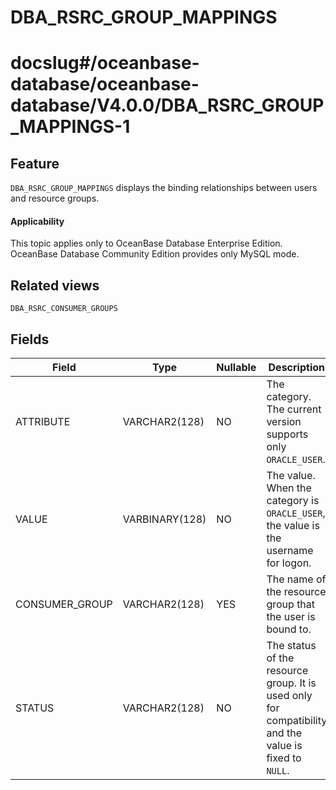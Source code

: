 DBA_RSRC_GROUP_MAPPINGS
============================================

# docslug#/oceanbase-database/oceanbase-database/V4.0.0/DBA_RSRC_GROUP_MAPPINGS-1

Feature
-----------------------

`DBA_RSRC_GROUP_MAPPINGS` displays the binding relationships between users and resource groups.

<main id="notice" >
    <h4>Applicability</h4>
    <p>This topic applies only to OceanBase Database Enterprise Edition. OceanBase Database Community Edition provides only MySQL mode. </p>
  </main>

Related views
-------------------------

`DBA_RSRC_CONSUMER_GROUPS`

Fields
-------------------------

| Field          | Type           | Nullable | Description                                                                                           |
|----------------|----------------|----------|-------------------------------------------------------------------------------------------------------|
| ATTRIBUTE      | VARCHAR2(128)  | NO       | The category. The current version supports only `ORACLE_USER`.                                        |
| VALUE          | VARBINARY(128) | NO       | The value. When the category is `ORACLE_USER`, the value is the username for logon.                   |
| CONSUMER_GROUP | VARCHAR2(128)  | YES      | The name of the resource group that the user is bound to.                                             |
| STATUS         | VARCHAR2(128)  | NO       | The status of the resource group. It is used only for compatibility and the value is fixed to `NULL`. |
